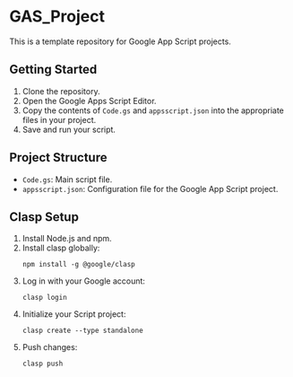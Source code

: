 # GAS_Project

This is a template repository for Google App Script projects.

## Getting Started

1. Clone the repository.
2. Open the Google Apps Script Editor.
3. Copy the contents of `Code.gs` and `appsscript.json` into the appropriate files in your project.
4. Save and run your script.

## Project Structure

- `Code.gs`: Main script file.
- `appsscript.json`: Configuration file for the Google App Script project.

## Clasp Setup
1. Install Node.js and npm.
2. Install clasp globally:
   ```
   npm install -g @google/clasp
   ```
3. Log in with your Google account:
   ```
   clasp login
   ```
4. Initialize your Script project:
   ```
   clasp create --type standalone
   ```
5. Push changes:
   ```
   clasp push
   ```